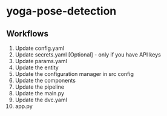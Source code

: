# yoga-pose-detection

## Workflows

1. Update config.yaml
2. Update secrets.yaml [Optional] - only if you have API keys
3. Update params.yaml
4. Update the entity
5. Update the configuration manager in src config
6. Update the components
7. Update the pipeline
8. Update the main.py
9. Update the dvc.yaml
10. app.py